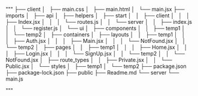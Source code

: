 """
├── client
│   ├── main.css
│   ├── main.html
│   └── main.jsx
├── imports
│   ├── api
│   ├── helpers
│   ├── start
│   │   ├── client
│   │   │   ├── Index.jsx
│   │   │   └── routes.js
│   │   └── server
│   │       ├── index.js
│   │       └── register.js
│   └── ui
│       ├── components
│       │   ├── temp1
│       │   └── temp2
│       ├── containers
│       ├── layouts
│       │   ├── temp1
│       │   │   ├── Auth.jsx
│       │   │   ├── Main.jsx
│       │   │   └── NotFound.jsx
│       │   └── temp2
│       ├── pages
│       │   ├── temp1
│       │   │   ├── Home.jsx
│       │   │   ├── Login.jsx
│       │   │   └── SignUp.jsx
│       │   └── temp2
│       │       └── NotFound.jsx
│       ├── route_types
│       │   ├── Private.jsx
│       │   └── Public.jsx
│       └── styles
│           ├── temp1
│           └── temp2
├── package.json
├── package-lock.json
├── public
├── Readme.md
└── server
    └── main.js


"""